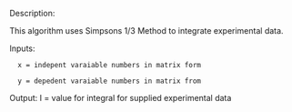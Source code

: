 Description:

This algorithm uses Simpsons 1/3 Method to integrate experimental data.

Inputs:
      
      x = indepent varaiable numbers in matrix form
      
      y = depedent varaiable numbers in matrix from
   Output:
       I = value for integral for supplied experimental data
